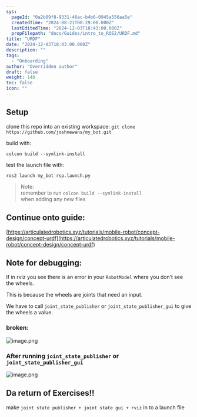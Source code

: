 ```yaml
---
sys:
  pageId: "0a2b09f8-9331-46ac-b4b6-0945a556aa5e"
  createdTime: "2024-08-21T00:29:00.000Z"
  lastEditedTime: "2024-12-03T18:43:00.000Z"
  propFilepath: "docs/Guides/intro_to_ROS2/URDF.md"
title: "URDF"
date: "2024-12-03T18:43:00.000Z"
description: ""
tags:
  - "Onboarding"
author: "Overridden author"
draft: false
weight: 148
toc: false
icon: ""
---
```


## Setup

clone this repo into an existing workspace:
`git clone https://github.com/joshnewans/my_bot.git`

build with:

`colcon build --symlink-install`

test the launch file with:

`ros2 launch my_bot rsp.launch.py`

> Note:  
> remember to run `colcon build --symlink-install`  
> when adding any new files

## Continue onto guide:

[https://articulatedrobotics.xyz/tutorials/mobile-robot/concept-design/concept-urdf](https://articulatedrobotics.xyz/tutorials/mobile-robot/concept-design/concept-urdf)

## Note for debugging:

If in rviz you see there is an error in your `RobotModel` where you don’t see the wheels.

This is because the wheels are joints that need an input. 

We have to call `joint_state_publisher` or `joint_state_publisher_gui` to give the wheels a value.

### broken:

![image.png](https://prod-files-secure.s3.us-west-2.amazonaws.com/d518164a-d88e-44d1-a4ee-3adb3bd8bce0/96a1d089-1f17-4dbf-8563-f2aef56a4d37/image.png?X-Amz-Algorithm=AWS4-HMAC-SHA256&X-Amz-Content-Sha256=UNSIGNED-PAYLOAD&X-Amz-Credential=ASIAZI2LB46633DJ5YOD%2F20250226%2Fus-west-2%2Fs3%2Faws4_request&X-Amz-Date=20250226T050835Z&X-Amz-Expires=3600&X-Amz-Security-Token=IQoJb3JpZ2luX2VjEBwaCXVzLXdlc3QtMiJGMEQCIGojnRqDVavOP1X2%2FKmosAQOzBG3xVkqj3KlL4vqNSw4AiApFam0N78GtV%2B3kSSsC4GaQw1hDHbjll2A3Y4j7H39mSr%2FAwhVEAAaDDYzNzQyMzE4MzgwNSIMQWRGkx%2Br%2FxXGZsUCKtwDG7Ff1lgc5uvpLK8UI9TNP4nLvsQgB90VfWv9NpoUSm73abCrWyHCa6RszlzlQ4fEjBfiWRVwSJK1d7%2F1F%2BegCu%2Bjn6NtnVfOcfMM7cMITXp9Y%2Ff7Z8rxQNTJUOpaYS7%2FOJAJyC69sFlo0SyAmokH5O6d3cHNVWTuvLJqrw5TIxsZPXHAPMesiXxLwVLodFCZ9v1dyr8nwm3DA0xwV%2FraAiSTwcycJ%2BwVPCFdjrOOOYAduC3MsP00d%2FjHQc0zPHFz4jpC0GrxJLQZJyIBD3LtKiSsYjVLfxS4H8N9x30TP%2BdRpYt9%2BQzYyBCdIf8vpjNeO7YbKeFH9DAglmhWu%2BXLfMg0sZ5cs11OI8gjr%2FgEStHr%2Fhmz6k6F%2F%2FSPZlp4FvPZrJf7%2BQBrPvddHHaipuEcL0oZY1mx5WmoAYFYvy2vCXiHEjpj87OqepHQ8En9OAEQvM5Tl71Vl5K9T0SaSoJe2u5eaeEg14QWLYsBjeLYH1YWc235rhoBYV8JDJh5L6IKbJ1ZkdQXw6sh95AOcX38Fi07%2FMdHZn57htNGAUjSTPE81BWF4nNgi1zUJCzJS9ZgsKjpPKSwg0Fx9ebU%2BVzGrwT3PZiJ6nOoxGVAvW%2FdJhHQryKlZ55SyJU0Aogwi6H6vQY6pgHgJFkAajfLCYtimQ7w6qb5%2FIozh5BNBQJddB5BKA943%2FWAp4XW8m5bTwf78vm9SsZqKeHQsoBBlPQ84Upa6qc0cvbb7tkZ1bFqZrcGudQnurPBYUWtGxHvzX907vPEVbgL6pvC9PC0Bmo8FBDec7KgZzgRMm7KZSVHiLUjKoX3GAJBCbIGAl0yPIVNP93HlPuyvgTbJd67rBhouLSS2DgQ91%2Fr9uIS&X-Amz-Signature=2e25d1a2777020ec059a69a88b67afb86321774f037e4934f6b380375596784f&X-Amz-SignedHeaders=host&x-id=GetObject)

### After running `joint_state_publisher` or `joint_state_publisher_gui`

![image.png](https://prod-files-secure.s3.us-west-2.amazonaws.com/d518164a-d88e-44d1-a4ee-3adb3bd8bce0/130c99c7-1b0b-4031-9953-844fc3950ff4/image.png?X-Amz-Algorithm=AWS4-HMAC-SHA256&X-Amz-Content-Sha256=UNSIGNED-PAYLOAD&X-Amz-Credential=ASIAZI2LB46633DJ5YOD%2F20250226%2Fus-west-2%2Fs3%2Faws4_request&X-Amz-Date=20250226T050835Z&X-Amz-Expires=3600&X-Amz-Security-Token=IQoJb3JpZ2luX2VjEBwaCXVzLXdlc3QtMiJGMEQCIGojnRqDVavOP1X2%2FKmosAQOzBG3xVkqj3KlL4vqNSw4AiApFam0N78GtV%2B3kSSsC4GaQw1hDHbjll2A3Y4j7H39mSr%2FAwhVEAAaDDYzNzQyMzE4MzgwNSIMQWRGkx%2Br%2FxXGZsUCKtwDG7Ff1lgc5uvpLK8UI9TNP4nLvsQgB90VfWv9NpoUSm73abCrWyHCa6RszlzlQ4fEjBfiWRVwSJK1d7%2F1F%2BegCu%2Bjn6NtnVfOcfMM7cMITXp9Y%2Ff7Z8rxQNTJUOpaYS7%2FOJAJyC69sFlo0SyAmokH5O6d3cHNVWTuvLJqrw5TIxsZPXHAPMesiXxLwVLodFCZ9v1dyr8nwm3DA0xwV%2FraAiSTwcycJ%2BwVPCFdjrOOOYAduC3MsP00d%2FjHQc0zPHFz4jpC0GrxJLQZJyIBD3LtKiSsYjVLfxS4H8N9x30TP%2BdRpYt9%2BQzYyBCdIf8vpjNeO7YbKeFH9DAglmhWu%2BXLfMg0sZ5cs11OI8gjr%2FgEStHr%2Fhmz6k6F%2F%2FSPZlp4FvPZrJf7%2BQBrPvddHHaipuEcL0oZY1mx5WmoAYFYvy2vCXiHEjpj87OqepHQ8En9OAEQvM5Tl71Vl5K9T0SaSoJe2u5eaeEg14QWLYsBjeLYH1YWc235rhoBYV8JDJh5L6IKbJ1ZkdQXw6sh95AOcX38Fi07%2FMdHZn57htNGAUjSTPE81BWF4nNgi1zUJCzJS9ZgsKjpPKSwg0Fx9ebU%2BVzGrwT3PZiJ6nOoxGVAvW%2FdJhHQryKlZ55SyJU0Aogwi6H6vQY6pgHgJFkAajfLCYtimQ7w6qb5%2FIozh5BNBQJddB5BKA943%2FWAp4XW8m5bTwf78vm9SsZqKeHQsoBBlPQ84Upa6qc0cvbb7tkZ1bFqZrcGudQnurPBYUWtGxHvzX907vPEVbgL6pvC9PC0Bmo8FBDec7KgZzgRMm7KZSVHiLUjKoX3GAJBCbIGAl0yPIVNP93HlPuyvgTbJd67rBhouLSS2DgQ91%2Fr9uIS&X-Amz-Signature=6ee68732450c304cc9727dd60ab141db54ead177321d5ae956517ef94613d127&X-Amz-SignedHeaders=host&x-id=GetObject)

## Da return of Exercises!!

make `joint state publisher + joint state gui + rviz` in to a launch file
